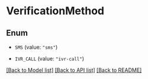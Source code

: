 # VerificationMethod

## Enum


* `SMS` (value: `"sms"`)

* `IVR_CALL` (value: `"ivr-call"`)


[[Back to Model list]](../README.md#documentation-for-models) [[Back to API list]](../README.md#documentation-for-api-endpoints) [[Back to README]](../README.md)


